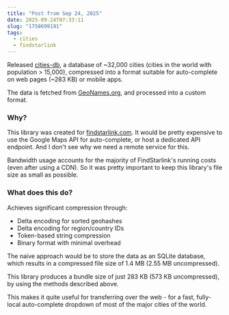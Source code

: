 ```yaml
---
title: "Post from Sep 24, 2025"
date: 2025-09-24T07:33:11
slug: "1758699191"
tags:
  - cities
  - findstarlink
---
```


Released [cities-db](https://github.com/findstarlink/cities-db), a database of ~32,000 cities (cities in the world with population > 15,000), compressed into a format suitable for auto-complete on web pages (~283 KB) or mobile apps.

The data is fetched from [GeoNames.org](GeoNames.org), and processed into a custom format.

### Why?
This library was created for [findstarlink.com](findstarlink.com). It would be pretty expensive to use the Google Maps API for auto-complete, or host a dedicated API endpoint. And I don't see why we need a remote service for this.

Bandwidth usage accounts for the majority of FindStarlink's running costs (even after using a CDN). So it was pretty important to keep this library's file size as small as possible.

### What does this do?
Achieves significant compression through:

* Delta encoding for sorted geohashes
* Delta encoding for region/country IDs
* Token-based string compression
* Binary format with minimal overhead

The naive approach would be to store the data as an SQLite database, which results in a compressed file size of 1.4 MB (2.55 MB uncompressed).

This library produces a bundle size of just 283 KB (573 KB uncompressed), by using the methods described above.

This makes it quite useful for transferring over the web - for a fast, fully-local auto-complete dropdown of most of the major cities of the world.
